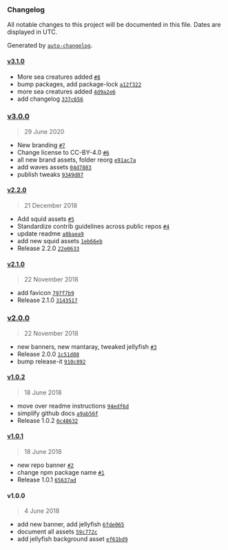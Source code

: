 ### Changelog

All notable changes to this project will be documented in this file. Dates are displayed in UTC.

Generated by [`auto-changelog`](https://github.com/CookPete/auto-changelog).

#### [v3.1.0](https://github.com/oceanprotocol/art/compare/v3.0.0...v3.1.0)

- More sea creatures added [`#8`](https://github.com/oceanprotocol/art/pull/8)
- bump packages, add package-lock [`a12f322`](https://github.com/oceanprotocol/art/commit/a12f32205b8cf932fbe531ed3a74a9ebc9bf92bd)
- more sea creatures added [`4d9a2e6`](https://github.com/oceanprotocol/art/commit/4d9a2e65d41bfddcfc2b2c871fb499ca4e132706)
- add changelog [`337c656`](https://github.com/oceanprotocol/art/commit/337c656fd4b1a0c1c66a84557f7a86e94a7730a5)

### [v3.0.0](https://github.com/oceanprotocol/art/compare/v2.2.0...v3.0.0)

> 29 June 2020

- New branding [`#7`](https://github.com/oceanprotocol/art/pull/7)
- Change license to CC-BY-4.0 [`#6`](https://github.com/oceanprotocol/art/pull/6)
- all new brand assets, folder reorg [`e91ac7a`](https://github.com/oceanprotocol/art/commit/e91ac7af4ba2e34030d371f6abc8ba6a994c3156)
- add waves assets [`04d7883`](https://github.com/oceanprotocol/art/commit/04d7883a87cc88c46a8fa2547530ede4aeaf6d45)
- publish tweaks [`9349d07`](https://github.com/oceanprotocol/art/commit/9349d0710e1014fe37e3e8938e3b1cf08e05d715)

#### [v2.2.0](https://github.com/oceanprotocol/art/compare/v2.1.0...v2.2.0)

> 21 December 2018

- Add squid assets [`#5`](https://github.com/oceanprotocol/art/pull/5)
- Standardize contrib guidelines across public repos [`#4`](https://github.com/oceanprotocol/art/pull/4)
- update readme [`a8baea9`](https://github.com/oceanprotocol/art/commit/a8baea91c7fda11c882abfa6bee2487b97b0e456)
- add new squid assets [`1eb66eb`](https://github.com/oceanprotocol/art/commit/1eb66eb668e4efd5d3decd0738c9c767535992a4)
- Release 2.2.0 [`22e0633`](https://github.com/oceanprotocol/art/commit/22e0633ee6adaaf6eabe04288989cdc3d756ef46)

#### [v2.1.0](https://github.com/oceanprotocol/art/compare/v2.0.0...v2.1.0)

> 22 November 2018

- add favicon [`797f7b9`](https://github.com/oceanprotocol/art/commit/797f7b999b42477c327c0431db08e396e47fdc34)
- Release 2.1.0 [`3143517`](https://github.com/oceanprotocol/art/commit/314351768af1538da5756543e94e971bf8fb40e2)

### [v2.0.0](https://github.com/oceanprotocol/art/compare/v1.0.2...v2.0.0)

> 22 November 2018

- new banners, new mantaray, tweaked jellyfish [`#3`](https://github.com/oceanprotocol/art/pull/3)
- Release 2.0.0 [`1c51d08`](https://github.com/oceanprotocol/art/commit/1c51d08481cb8607c5d4ba4ee075b66d5feb2fd5)
- bump release-it [`910c892`](https://github.com/oceanprotocol/art/commit/910c892cf73a1f8c3e82243a83e59a685f977d35)

#### [v1.0.2](https://github.com/oceanprotocol/art/compare/v1.0.1...v1.0.2)

> 18 June 2018

- move over readme instructions [`94edf6d`](https://github.com/oceanprotocol/art/commit/94edf6d854ad72f6f8106e821cc1621200e359c9)
- simplify github docs [`a9ab56f`](https://github.com/oceanprotocol/art/commit/a9ab56f549f870399a573c8e395f167e4f0870ee)
- Release 1.0.2 [`0c48632`](https://github.com/oceanprotocol/art/commit/0c4863285418c601ec0298b097f67658b69c3302)

#### [v1.0.1](https://github.com/oceanprotocol/art/compare/v1.0.0...v1.0.1)

> 18 June 2018

- new repo banner [`#2`](https://github.com/oceanprotocol/art/pull/2)
- change npm package name [`#1`](https://github.com/oceanprotocol/art/pull/1)
- Release 1.0.1 [`65637ad`](https://github.com/oceanprotocol/art/commit/65637ad8cad928ee058cd2d56c3478a1b5c8c35d)

#### v1.0.0

> 4 June 2018

- add new banner, add jellyfish [`6fde065`](https://github.com/oceanprotocol/art/commit/6fde0650cfec18cb631678763da9cf825423b700)
- document all assets [`59c772c`](https://github.com/oceanprotocol/art/commit/59c772c89c3a671655a96aebb1e8d9ad90aa1948)
- add jellyfish background asset [`ef61bd9`](https://github.com/oceanprotocol/art/commit/ef61bd98352d442a587ec5b0d187677df49c4278)
